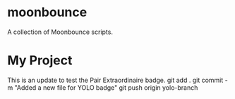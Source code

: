 # moonbounce
A collection of Moonbounce scripts.
# My Project
This is an update to test the Pair Extraordinaire badge.
git add .
git commit -m "Added a new file for YOLO badge"
git push origin yolo-branch
